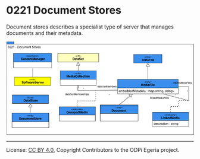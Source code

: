 <!-- SPDX-License-Identifier: CC-BY-4.0 -->
<!-- Copyright Contributors to the ODPi Egeria project. -->

# 0221 Document Stores

Document stores describes a specialist type of server that manages documents and their metadata.

![UML](0221-Document-Stores.png)



----
License: [CC BY 4.0](https://creativecommons.org/licenses/by/4.0/),
Copyright Contributors to the ODPi Egeria project.